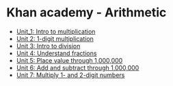 # Khan academy - Arithmetic

- [Unit_1: Intro to multiplication][Unit_1]
- [Unit 2: 1-digit multiplication][Unit_2]
- [Unit 3: Intro to division][Unit_3]
- [Unit 4: Understand fractions][Unit_4]
- [Unit 5: Place value through 1,000,000][Unit_5]
- [Unit 6: Add and subtract through 1,000,000][Unit_6]
- [Unit 7: Multiply 1- and 2-digit numbers][Unit_7]


[Unit_1]: ./01_Unit_IntroToMultiplication/README.md
[Unit_2]: ./02_Unit_1-digitMultiplication/README.md
[Unit_3]: ./03_Unit_IntroToDivision/README.md
[Unit_4]: ./04_Unit_UnderstandFractions/README.md
[Unit_5]: ./05_Unit_PlaceValueThrough1000000/README.md
[Unit_6]: ./06_Unit_AddAndSubThrough1000000/README.md
[Unit_7]: ./07_Unit_Multiply1And2DigitNumbers/README.md